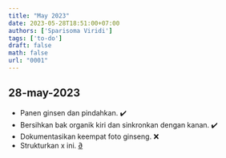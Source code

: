 ```yaml
---
title: "May 2023"
date: 2023-05-28T18:51:00+07:00
authors: ['Sparisoma Viridi']
tags: ['to-do']
draft: false
math: false
url: "0001"
---
```


## 28-may-2023
+ Panen ginsen dan pindahkan. :heavy_check_mark:
+ Bersihkan bak organik kiri dan sinkronkan dengan kanan. :heavy_check_mark:
+ Dokumentasikan keempat foto ginseng. :x:
+ Strukturkan x ini. [&#8706;]()
